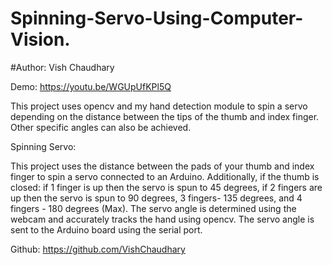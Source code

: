 # Spinning-Servo-Using-Computer-Vision.

#Author: Vish Chaudhary

Demo: https://youtu.be/WGUpUfKPl5Q


This project uses opencv and my hand detection module to spin a servo depending on the distance between the tips of the thumb and index finger. Other specific angles can also be achieved.

 Spinning Servo:

This project uses the distance between the pads of your thumb and index finger to spin a servo connected to
an Arduino. Additionally, if the thumb is closed: if 1 finger is up then the servo is spun to 45 degrees,
if 2 fingers are up then the servo is spun to 90 degrees, 3 fingers- 135 degrees, and 4 fingers - 180 degrees (Max).
The servo angle is determined using the webcam and accurately tracks the hand using opencv. The servo angle is sent
to the Arduino board using the serial port.

Github: https://github.com/VishChaudhary
